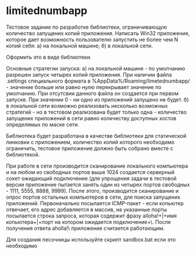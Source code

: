 # limitednumbapp
Тестовое задание по разработке библиотеки, ограничивающую количество запущених копий приложения.
Написать Win32 приложение, которое дает возможность пользователю запустить не более чем N копий себя: 
а) на локальной машине;
б) в локальной сети.
 
Оформить это в виде библиотеки.

Основные стратегии запуска:
а) на локальной машине - по умолчанию разрешен запуск четырех копий приложения. При наличии файла .settings специального формата в %AppData%/Roaming/limetednumbapp/  - значение больше или равно нулю перекрывает значение по умолчанию. При отсутсвии данного файла он создается при первом запуске. При значении 0 - ни одно из приложений запущено не будет.
б) в локальной сети возможно реализовать несколько возможных стратегий  - но в тестовом реализована будет только одна - количество запущених приложений в сети равно количеству доступных хостов определямых по маске сети.

Библиотека будет разработана в качестве библиотеки для статической линковки с приложением, количество копий которого необходимо ограничить, тестовое приложение должно быть собрано вместе с библиотекой.

При работе в сети производится сканирование локального компьютера и на любом из свободных портов выше 1024 создается серверный сокет ожидающий подключение (для упрощения задачи в тестовой версии приложение пытается занять один из четырех портов свободных - 1111, 5555, 8888, 9999). После этого, производится сканирование и опрос портов остальных компьютеров в сети, для поиска запущених приложений. 
Первоначально посылается ICMP-пакет  - если копьютер отвечает, его адрес добавляется в массив, на указанные порты посылается строка запроса, которая содержит фразу alloha!+|+имя  копьютера+|+порт на котором ожидается подключение+\\. После получения ответа aholla!\\ приложение считается работающим. 

Для создания песочницы используйте скрипт sandbox.bat если это необходимо
